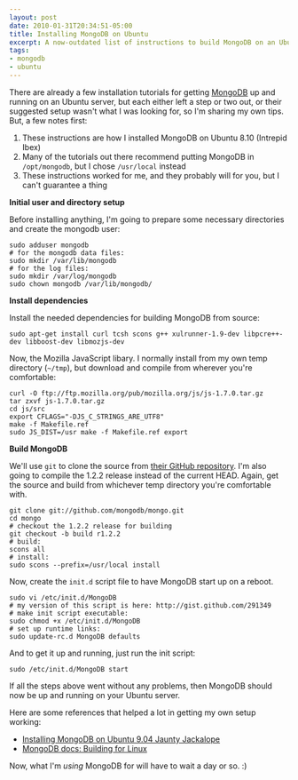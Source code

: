 ```yaml
---
layout: post
date: 2010-01-31T20:34:51-05:00
title: Installing MongoDB on Ubuntu
excerpt: A now-outdated list of instructions to build MongoDB on an Ubuntu system.
tags:
- mongodb
- ubuntu
---
```

There are already a few installation tutorials for getting [MongoDB](http://www.mongodb.org/ "The MongoDB home page") up and running on an Ubuntu server, but each either left a step or two out, or their suggested setup wasn't what I was looking for, so I'm sharing my own tips. But, a few notes first:

1. These instructions are how I installed MongoDB on Ubuntu 8.10 (Intrepid Ibex)
2. Many of the tutorials out there recommend putting MongoDB in `/opt/mongodb`, but I chose `/usr/local` instead
3. These instructions worked for me, and they probably will for you, but I can't guarantee a thing

**Initial user and directory setup**

Before installing anything, I'm going to prepare some necessary directories and create the mongodb user:

    sudo adduser mongodb
    # for the mongodb data files:
    sudo mkdir /var/lib/mongodb
    # for the log files:
    sudo mkdir /var/log/mongodb
    sudo chown mongodb /var/lib/mongodb/

**Install dependencies**

Install the needed dependencies for building MongoDB from source:

    sudo apt-get install curl tcsh scons g++ xulrunner-1.9-dev libpcre++-dev libboost-dev libmozjs-dev

Now, the Mozilla JavaScript libary. I normally install from my own temp directory (`~/tmp`), but download and compile from wherever you're comfortable:

    curl -O ftp://ftp.mozilla.org/pub/mozilla.org/js/js-1.7.0.tar.gz
    tar zxvf js-1.7.0.tar.gz
    cd js/src
    export CFLAGS="-DJS_C_STRINGS_ARE_UTF8"
    make -f Makefile.ref
    sudo JS_DIST=/usr make -f Makefile.ref export

**Build MongoDB**

We'll use `git` to clone the source from [their GitHub repository](http://github.com/mongodb/mongo "The MongoDB source tree at GitHub.com"). I'm also going to compile the 1.2.2 release instead of the current HEAD. Again, get the source and build from whichever temp directory you're comfortable with.

    git clone git://github.com/mongodb/mongo.git
    cd mongo
    # checkout the 1.2.2 release for building
    git checkout -b build r1.2.2
    # build:
    scons all
    # install:
    sudo scons --prefix=/usr/local install


Now, create the `init.d` script file to have MongoDB start up on a reboot.

    sudo vi /etc/init.d/MongoDB
    # my version of this script is here: http://gist.github.com/291349
    # make init script executable:
    sudo chmod +x /etc/init.d/MongoDB
    # set up runtime links:
    sudo update-rc.d MongoDB defaults

And to get it up and running, just run the init script:

    sudo /etc/init.d/MongoDB start

If all the steps above went without any problems, then MongoDB should now be up and running on your Ubuntu server.

Here are some references that helped a lot in getting my own setup working:

* [Installing MongoDB on Ubuntu 9.04 Jaunty Jackalope](http://tech.favoritemedium.com/2009/08/installing-mongodb-on-ubuntu-904-jaunty.html "This tutorial came the closest to getting me where I wanted")
* [MongoDB docs: Building for Linux](http://www.mongodb.org/display/DOCS/Building+for+Linux "This also helped, but missed alot")

Now, what I'm _using_ MongoDB for will have to wait a day or so. :)
